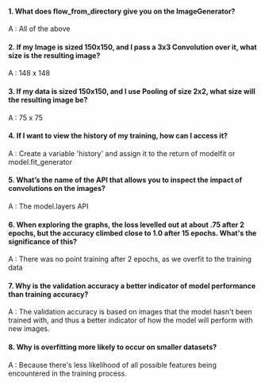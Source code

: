 #### 1. What does flow_from_directory give you on the ImageGenerator?

A : All of the above

#### 2. If my Image is sized 150x150, and I pass a 3x3 Convolution over it, what size is the resulting image?

A : 148 x 148

#### 3. If my data is sized 150x150, and I use Pooling of size 2x2, what size will the resulting image be?

A : 75 x 75

#### 4. If I want to view the history of my training, how can I access it?

A : Create a variable 'history' and assign it to the return of modelfit or model.fit_generator

#### 5. What’s the name of the API that allows you to inspect the impact of convolutions on the images?

A : The model.layers API

#### 6. When exploring the graphs, the loss levelled out at about .75 after 2 epochs, but the accuracy climbed close to 1.0 after 15 epochs. What's the significance of this?

A : There was no point training after 2 epochs, as we overfit to the training data

#### 7. Why is the validation accuracy a better indicator of model performance than training accuracy?

A : The validation accuracy is based on images that the model hasn't been trained with, and thus a better indicator of how the model will perform with new images.

#### 8. Why is overfitting more likely to occur on smaller datasets?

A : Because there's less likelihood of all possible features being encountered in the training process.
